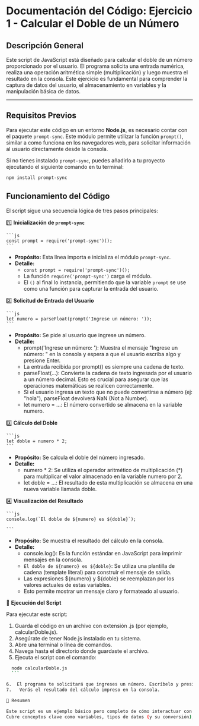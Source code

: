 # Documentación del Código: Ejercicio 1 - Calcular el Doble de un Número

## Descripción General

Este script de JavaScript está diseñado para calcular el doble de un número proporcionado por el usuario. El programa solicita una entrada numérica, realiza una operación aritmética simple (multiplicación) y luego muestra el resultado en la consola. Este ejercicio es fundamental para comprender la captura de datos del usuario, el almacenamiento en variables y la manipulación básica de datos.

---

## Requisitos Previos

Para ejecutar este código en un entorno **Node.js**, es necesario contar con el paquete `prompt-sync`. Este módulo permite utilizar la función `prompt()`, similar a como funciona en los navegadores web, para solicitar información al usuario directamente desde la consola.

Si no tienes instalado `prompt-sync`, puedes añadirlo a tu proyecto ejecutando el siguiente comando en tu terminal:

```bash
npm install prompt-sync
```

## Funcionamiento del Código

El script sigue una secuencia lógica de tres pasos principales:

1️⃣ **Inicialización de `prompt-sync`**

    ```js
    const prompt = require('prompt-sync')();
    ```

*   **Propósito:** Esta línea importa e inicializa el módulo `prompt-sync`.
*   **Detalle:** 
    *   `const prompt = require('prompt-sync')();`
    *   La función `require('prompt-sync')` carga el módulo.
    *   El `()` al final lo instancia, permitiendo que la variable `prompt` se use como una función para capturar la entrada del usuario.

2️⃣ **Solicitud de Entrada del Usuario**

    ```js
    let numero = parseFloat(prompt('Ingrese un número: '));
    ```

*   **Propósito:** Se pide al usuario que ingrese un número.
*   **Detalle:** 
    *   prompt('Ingrese un número: '): Muestra el mensaje "Ingrese un número: " en la consola y espera a que el usuario escriba algo y presione Enter.
    *   La entrada recibida por prompt() es siempre una cadena de texto.
    *   parseFloat(...): Convierte la cadena de texto ingresada por el usuario a un número decimal. Esto es crucial para asegurar que las operaciones matemáticas se realicen correctamente.
    *   Si el usuario ingresa un texto que no puede convertirse a número (ej: "hola"), parseFloat devolverá NaN (Not a Number).
    *   let numero = ...: El número convertido se almacena en la variable numero.

3️⃣ **Cálculo del Doble**

    ```js
    let doble = numero * 2;
    ```

*   **Propósito:** Se calcula el doble del número ingresado.
*   **Detalle:**
    *   numero * 2: Se utiliza el operador aritmético de multiplicación (*) para multiplicar el valor almacenado en la variable numero por 2.
    *   let doble = ...: El resultado de esta multiplicación se almacena en una nueva variable llamada doble.

4️⃣ **Visualización del Resultado**

    ```js
    console.log(`El doble de ${numero} es ${doble}`);

    ```

*   **Propósito:** Se muestra el resultado del cálculo en la consola.
*   **Detalle:**
    *   console.log(): Es la función estándar en JavaScript para imprimir mensajes en la consola.
    *   `El doble de ${numero} es ${doble}`: Se utiliza una plantilla de cadena (template literal) para construir el mensaje de salida.
    *   Las expresiones ${numero} y ${doble} se reemplazan por los valores actuales de estas variables.
    *   Esto permite mostrar un mensaje claro y formateado al usuario.

🚀 **Ejecución del Script**

Para ejecutar este script:

1.  Guarda el código en un archivo con extensión .js (por ejemplo, calcularDoble.js).
2.   Asegúrate de tener Node.js instalado en tu sistema.
3.   Abre una terminal o línea de comandos.
4.   Navega hasta el directorio donde guardaste el archivo.
5.   Ejecuta el script con el comando:

  ```bash
    node calcularDoble.js
    ```

6.  El programa te solicitará que ingreses un número. Escríbelo y presiona Enter.
7.   Verás el resultado del cálculo impreso en la consola.

🏁 Resumen

Este script es un ejemplo básico pero completo de cómo interactuar con el usuario, procesar datos y mostrar resultados en JavaScript utilizando Node.js.
Cubre conceptos clave como variables, tipos de datos (y su conversión), operadores aritméticos y entrada/salida básica.